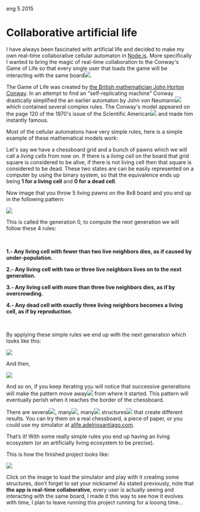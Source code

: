 <permalink>eng</permalink>
<month>5</month>
<year>2015</year>

# Collaborative artificial life

I have always been fascinated with artificial life and decided to make my own real-time collaborative cellular automaton in [Node.js](https://nodejs.org/). More specifically I wanted to bring the magic of real-time collaboration to the Conway's Game of Life so that every single user that loads the game will be <a class='mintip'>interacting with the same board<span><img src='../articles/images/alife-final-animated.gif'/></span></a>.

The Game of Life was created by [the British mathematician John Horton Conway](https://en.wikipedia.org/wiki/John_Horton_Conway). In an attempt to find an "self-replicating machine" Conway drastically simplified the an earlier <a class='mintip'>automaton by John von Neumann<span><img src='../articles/images/neumann-automaton.gif'/></span></a> which contained several complex rules. The Conway's model appeared on the page 120 of the <a class='mintip'>1970's issue of the Scientific American<span><img src='../articles/images/sa-1970.jpg'/></span></a> and made him instantly famous.

Most of the cellular automatons have very simple rules, here is a simple example of these mathematical models work:

Let's say we have a chessboard grid and a bunch of pawns which we will call a *living cells* from now on. If there is a *living cell* on the board that grid square is considered to be alive, if there is not living cell then that square is considered to be dead. These two states are can be easily represented on a computer by using the binary system, so that the equivalence ends up being **1 for a living cell** and **0 for a dead cell**.

Now image that you throw 5 living pawns on the 8x8 board and you end up in the following pattern:

![](../articles/images/chessboard-gen0.PNG)

This is called the generation 0, to compute the next generation we will follow these 4 rules:

<br/>

**1.- Any living cell with fewer than two live neighbors dies, as if caused by under-population.**

**2.- Any living cell with two or three live neighbors lives on to the next generation.**

**3.- Any living cell with more than three live neighbors dies, as if by overcrowding.**

**4.- Any dead cell with exactly three living neighbors becomes a living cell, as if by reproduction.**

<br/>

By applying these simple rules we end up with the next generation which looks like this:

![](../articles/images/chessboard-gen1.PNG)

And then,

![](../articles/images/chessboard-gen2.PNG)


And so on, if you keep iterating you will notice that <a class='mintip'>successive generations will make the pattern move away<span><img src='../articles/images/glider-animation.gif'/></span></a> from where it started. This pattern will eventually perish when it reaches the border of the chessboard.

There are <a class='mintip'>several<span><img src='../articles/images/gl-example0.gif'/></span></a>, <a class='mintip'>many<span><img src='../articles/images/gl-example1.gif'/></span></a>, <a class='mintip'>many<span><img src='../articles/images/gl-example2.gif'/></span></a> <a class='mintip'>structures<span><img src='../articles/images/gl-example3.gif'/></span></a> that create different results. You can try them on a real chessboard, a piece of paper, or you could use my simulator at [alife.adelriosantiago.com](http://alife.adelriosantiago.com).

That’s it! With some really simple rules you end up having an living ecosystem (or an artificially living ecosystem to be precise).

This is how the finished project looks like:

<a href='http://alife.adelriosantiago.com'>![](articles/images/alife-final.PNG)</a>

Click on the image to load the simulator and play with it creating some structures, don't forget to set your nickname! As stated previously, note that **the app is real-time collaborative**, every user is actually seeing and interacting with the same board, I made it this way to see how it evolves with time, I plan to leave running this project running for a looong time...